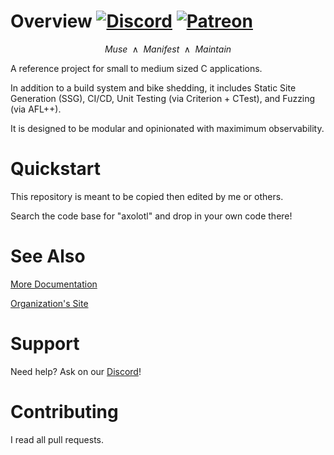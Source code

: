 # Overview [![Discord](https://img.shields.io/discord/1338638342493048844?label=Discord&logo=discord)](https://discord.gg/ewM37225Xx) [![Patreon](https://img.shields.io/endpoint.svg?url=https%3A%2F%2Fshieldsio-patreon.vercel.app%2Fapi%3Fusername%3Daxolotl-logic%26type%3Dpatrons)](https://www.patreon.com/axolotl-logic)

$$
\text{$Muse$ $\wedge$ $Manifest$ $\wedge$ $Maintain$}
$$

A reference project for small to medium sized C applications. 

In addition to a build system and bike shedding, it includes Static Site Generation (SSG), CI/CD, Unit Testing (via Criterion + CTest), and Fuzzing (via AFL++).

It is designed to be modular and opinionated with maximimum observability.

# Quickstart

This repository is meant to be copied then edited by me or others. 

Search the code base for "axolotl" and drop in your own code there!

# See Also

[More Documentation](https://c-starter.axolotl-logic.io/)

[Organization's Site](https://axolotl-logic.io/)


# Support

Need help? Ask on our [Discord](https://discord.gg/ewM37225Xx)!

# Contributing

I read all pull requests.
